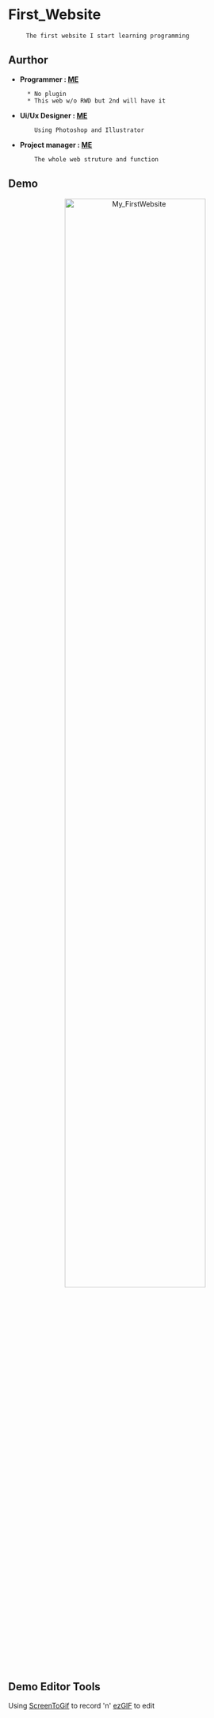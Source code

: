 # First_Website

         The first website I start learning programming

## Aurthor

* **Programmer : [ME](https://github.com/yschen25)**
        
        * No plugin
        * This web w/o RWD but 2nd will have it 
         
* **Ui/Ux Designer : [ME](https://github.com/yschen25)**
        
          Using Photoshop and Illustrator

* **Project manager : [ME](https://github.com/yschen25)**

          The whole web struture and function
        
## Demo

<p align="center">
   <img src="First_Website.gif" alt="My_FirstWebsite" title="My_FirstWebsite" width="75%">
</p>
<br/>


## Demo Editor Tools
Using [ScreenToGif](http://www.screentogif.com/) to record 'n' [ezGIF](https://ezgif.com/) to edit
